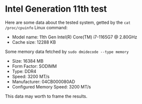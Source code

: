 # Intel Generation 11th test

Here are some data about the tested system, getted by the `cat /proc/cpuinfo` Linux command:

* Model name: 11th Gen Intel(R) Core(TM) i7-1165G7 @ 2.80GHz
* Cache size: 12288 KB

Some memory data fetched by `sudo dmidecode --type memory`

* Size: 16384 MB
* Form Factor: SODIMM
* Type: DDR4
* Speed: 3200 MT/s
* Manufacturer: 04CB000080AD
* Configured Memory Speed: 3200 MT/s

This data may worth to frame the results.


